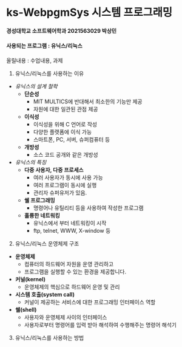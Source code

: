 # ks-WebpgmSys 시스템 프로그래밍

#### 경성대학교 소프트웨어학과 2021563029 박상민

#### 사용되는 프로그램 : 유닉스/리눅스

올릴내용 : 수업내용, 과제

1. 유닉스/리눅스를 사용하는 이유
- *유닉스의 설계 철학*
  - **단순성**
    - MIT MULTICS에 반대해서 최소한의 기능만 제공
    - 자원에 대한 일관된 관점 제공
  - **이식성**
    - 이식성을 위해 C 언어로 작성
    - 다양한 플랫폼에 이식 가능
    - 스마트폰, PC, 서버, 슈퍼컴퓨터 등
  - **개방성**
    - 소스 코드 공개와 같은 개방성
- *유닉스의 특징*
  - **다중 사용자, 다중 프로세스**
    - 여러 사용자가 동시에 사용 가능
    - 여러 프로그램이 동시에 실행
    - 관리자 슈퍼유저가 있음.
  - **쉘 프로그래밍**
    - 명령어나 유틸리티 등을 사용하여 작성한 프로그램
  - **훌륭한 네트워킹**
    - 유닉스에서 부터 네트워킹이 시작
    - ftp, telnet, WWW, X-window 등

2. 유닉스/리눅스 운영체제 구조  
- **운영체제**
  - 컴퓨터의 하드웨어 자원을 운영 관리하고
  - 프로그램을 실행할 수 있는 환경을 제공합니다.
- **커널(kernel)**
  - 운영체제의 핵심으로 하드웨어 운영 및 관리
- **시스템 호출(system call)**
  - 커널이 제공하는 서비스에 대한 프로그래밍 인터페이스 역할
- **쉘(shell)**
  - 사용자와 운영체제 사이의 인터페이스
  - 사용자로부터 명령어를 입력 받아 해석하여 수행해주는 명령어 해석기


3. 유닉스/리눅스를 사용하는 방법
